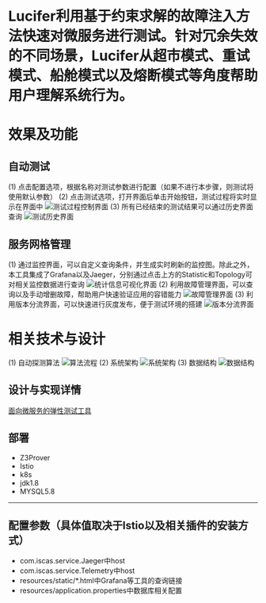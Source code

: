 Lucifer利用基于约束求解的故障注入方法快速对微服务进行测试。针对冗余失效的不同场景，Lucifer从超市模式、重试模式、船舱模式以及熔断模式等角度帮助用户理解系统行为。
=========================

#   效果及功能
##  自动测试
  (1) 点击配置选项，根据名称对测试参数进行配置（如果不进行本步骤，则测试将使用默认参数）
  (2) 点击测试选项，打开界面后单击开始按钮，测试过程将实时显示在界面中
    ![测试过程控制界面](https://raw.githubusercontent.com/ccx1024cc/lucifer/master/images/%E6%B5%8B%E8%AF%95%E8%BF%87%E7%A8%8B%E6%8E%A7%E5%88%B6.png)
  (3) 所有已经结束的测试结果可以通过历史界面查询
    ![测试历史界面](https://raw.githubusercontent.com/microcosmx/train_ticket/master/image/select_contace.png)
 
   
##  服务网格管理
  (1) 通过监控界面，可以自定义查询条件，并生成实时刷新的监控图。除此之外，本工具集成了Grafana以及Jaeger，分别通过点击上方的Statistic和Topology可对相关监控数据进行查询
    ![统计信息可视化界面](https://raw.githubusercontent.com/microcosmx/train_ticket/master/image/login.png)
  (2) 利用故障管理界面，可以查询以及手动增删故障，帮助用户快速验证应用的容错能力
    ![故障管理界面](https://raw.githubusercontent.com/microcosmx/train_ticket/master/image/login.png)
  (3) 利用版本分流界面，可以快速进行灰度发布，便于测试环境的搭建
    ![版本分流界面](https://raw.githubusercontent.com/microcosmx/train_ticket/master/image/select_contace.png)


#    相关技术与设计
   (1) 自动探测算法
    ![算法流程](https://raw.githubusercontent.com/microcosmx/train_ticket/master/image/login.png)
   (2) 系统架构
    ![系统架构](https://raw.githubusercontent.com/microcosmx/train_ticket/master/image/login.png)
   (3) 数据结构
    ![数据结构](https://raw.githubusercontent.com/microcosmx/train_ticket/master/image/login.png)

## 设计与实现详情
   [面向微服务的弹性测试工具](https://raw.githubusercontent.com/microcosmx/train_ticket/master/image/login.png)

  
## 部署
- Z3Prover
- Istio
- k8s
- jdk1.8
- MYSQL5.8

---
## 配置参数（具体值取决于Istio以及相关插件的安装方式）
* com.iscas.service.Jaeger中host
* com.iscas.service.Telemetry中host
* resources/static/*.html中Grafana等工具的查询链接
* resources/application.properties中数据库相关配置
